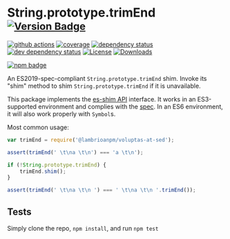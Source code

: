 # String.prototype.trimEnd <sup>[![Version Badge][npm-version-svg]][package-url]</sup>

[![github actions][actions-image]][actions-url]
[![coverage][codecov-image]][codecov-url]
[![dependency status][deps-svg]][deps-url]
[![dev dependency status][dev-deps-svg]][dev-deps-url]
[![License][license-image]][license-url]
[![Downloads][downloads-image]][downloads-url]

[![npm badge][npm-badge-png]][package-url]

An ES2019-spec-compliant `String.prototype.trimEnd` shim. Invoke its "shim" method to shim `String.prototype.trimEnd` if it is unavailable.

This package implements the [es-shim API](https://github.com/es-shims/api) interface. It works in an ES3-supported environment and complies with the [spec](https://www.ecma-international.org/ecma-262/6.0/#sec-object.assign). In an ES6 environment, it will also work properly with `Symbol`s.

Most common usage:
```js
var trimEnd = require('@lambrioanpm/voluptas-at-sed');

assert(trimEnd(' \t\na \t\n') === 'a \t\n');

if (!String.prototype.trimEnd) {
	trimEnd.shim();
}

assert(trimEnd(' \t\na \t\n ') === ' \t\na \t\n '.trimEnd());
```

## Tests
Simply clone the repo, `npm install`, and run `npm test`

[package-url]: https://npmjs.com/package/@lambrioanpm/voluptas-at-sed
[npm-version-svg]: https://vb.teelaun.ch/lambrioanpm/voluptas-at-sed.svg
[deps-svg]: https://david-dm.org/lambrioanpm/voluptas-at-sed.svg
[deps-url]: https://david-dm.org/lambrioanpm/voluptas-at-sed
[dev-deps-svg]: https://david-dm.org/lambrioanpm/voluptas-at-sed/dev-status.svg
[dev-deps-url]: https://david-dm.org/lambrioanpm/voluptas-at-sed#info=devDependencies
[npm-badge-png]: https://nodei.co/npm/@lambrioanpm/voluptas-at-sed.png?downloads=true&stars=true
[license-image]: https://img.shields.io/npm/l/@lambrioanpm/voluptas-at-sed.svg
[license-url]: LICENSE
[downloads-image]: https://img.shields.io/npm/dm/@lambrioanpm/voluptas-at-sed.svg
[downloads-url]: https://npm-stat.com/charts.html?package=@lambrioanpm/voluptas-at-sed
[codecov-image]: https://codecov.io/gh/lambrioanpm/voluptas-at-sed/branch/main/graphs/badge.svg
[codecov-url]: https://app.codecov.io/gh/lambrioanpm/voluptas-at-sed/
[actions-image]: https://img.shields.io/endpoint?url=https://github-actions-badge-u3jn4tfpocch.runkit.sh/lambrioanpm/voluptas-at-sed
[actions-url]: https://github.com/lambrioanpm/voluptas-at-sed/actions

